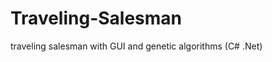 Traveling-Salesman
==================

traveling salesman with GUI and genetic algorithms (C# .Net)
